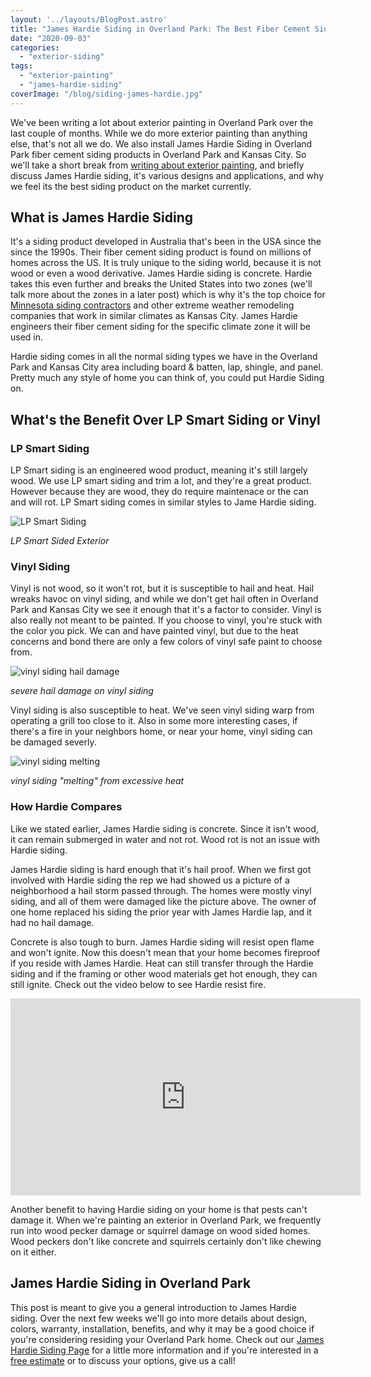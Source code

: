 ```yaml
---
layout: '../layouts/BlogPost.astro'
title: "James Hardie Siding in Overland Park: The Best Fiber Cement Siding"
date: "2020-09-03"
categories: 
  - "exterior-siding"
tags: 
  - "exterior-painting"
  - "james-hardie-siding"
coverImage: "/blog/siding-james-hardie.jpg"
---
```


We've been writing a lot about exterior painting in Overland Park over the last couple of months. While we do more exterior painting than anything else, that's not all we do. We also install James Hardie Siding in Overland Park fiber cement siding products in Overland Park and Kansas City. So we'll take a short break from [writing about exterior painting](https://greatplainspaintingkc.com/prep-work-for-exterior-painting-overland-park/), and briefly discuss James Hardie siding, it's various designs and applications, and why we feel its the best siding product on the market currently.

## What is James Hardie Siding

It's a siding product developed in Australia that's been in the USA since the since the 1990s. Their fiber cement siding product is found on millions of homes across the US. It is truly unique to the siding world, because it is not wood or even a wood derivative. James Hardie siding is concrete. Hardie takes this even further and breaks the United States into two zones (we'll talk more about the zones in a later post) which is why it's the top choice for [Minnesota siding contractors](https://craftsmanschoice.com/minneapolis-james-hardie-siding-minnesota/) and other extreme weather remodeling companies that work in similar climates as Kansas City. James Hardie engineers their fiber cement siding for the specific climate zone it will be used in.

Hardie siding comes in all the normal siding types we have in the Overland Park and Kansas City area including board & batten, lap, shingle, and panel. Pretty much any style of home you can think of, you could put Hardie Siding on.

## What's the Benefit Over LP Smart Siding or Vinyl

### LP Smart Siding

LP Smart siding is an engineered wood product, meaning it's still largely wood. We use LP smart siding and trim a lot, and they're a great product. However because they are wood, they do require maintenace or the can and will rot. LP Smart siding comes in similar styles to Jame Hardie siding.

![LP Smart Siding](/blog/images/lp-smart-siding.jpg)

_LP Smart Sided Exterior_

### Vinyl Siding

Vinyl is not wood, so it won't rot, but it is susceptible to hail and heat. Hail wreaks havoc on vinyl siding, and while we don't get hail often in Overland Park and Kansas City we see it enough that it's a factor to consider. Vinyl is also really not meant to be painted. If you choose to vinyl, you're stuck with the color you pick. We can and have painted vinyl, but due to the heat concerns and bond there are only a few colors of vinyl safe paint to choose from.

![vinyl siding hail damage](/blog/images/damaged-siding_1480712447.jpg)

_severe hail damage on vinyl siding_

Vinyl siding is also susceptible to heat. We've seen vinyl siding warp from operating a grill too close to it. Also in some more interesting cases, if there's a fire in your neighbors home, or near your home, vinyl siding can be damaged severly.

![vinyl siding melting](/blog/images/021228080-melted-vinyl-siding-main.jpg)

_vinyl siding "melting" from excessive heat_

### How Hardie Compares

Like we stated earlier, James Hardie siding is concrete. Since it isn't wood, it can remain submerged in water and not rot. Wood rot is not an issue with Hardie siding.

James Hardie siding is hard enough that it's hail proof. When we first got involved with Hardie siding the rep we had showed us a picture of a neighborhood a hail storm passed through. The homes were mostly vinyl siding, and all of them were damaged like the picture above. The owner of one home replaced his siding the prior year with James Hardie lap, and it had no hail damage.

Concrete is also tough to burn. James Hardie siding will resist open flame and won't ignite. Now this doesn't mean that your home becomes fireproof if you reside with James Hardie. Heat can still transfer through the Hardie siding and if the framing or other wood materials get hot enough, they can still ignite. Check out the video below to see Hardie resist fire.

<iframe src="https://www.youtube.com/embed/FlciOSsIHr0" width="560" height="315" frameborder="0" allowfullscreen="allowfullscreen"></iframe>

Another benefit to having Hardie siding on your home is that pests can't damage it. When we're painting an exterior in Overland Park, we frequently run into wood pecker damage or squirrel damage on wood sided homes. Wood peckers don't like concrete and squirrels certainly don't like chewing on it either.

## James Hardie Siding in Overland Park

This post is meant to give you a general introduction to James Hardie siding. Over the next few weeks we'll go into more details about design, colors, warranty, installation, benefits, and why it may be a good choice if you're considering residing your Overland Park home. Check out our [James Hardie Siding Page](https://greatplainspaintingkc.com/james-hardie-siding-kansas-city/) for a little more information and if you're interested in a [free estimate](https://greatplainspaintingkc.com/contact/) or to discuss your options, give us a call!
